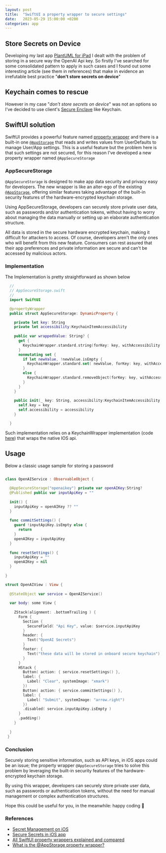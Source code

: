 ```yaml
---
layout: post
title:  "SwiftUI a property wrapper to secure settings"
date:   2023-05-29 15:00:00 +0200
categories: app
---
```


## Store Secrets on Device

Developing my last app [PlantUML for iPad](https://apps.apple.com/us/app/plantuml-app/id6444164984)
I dealt with the problem of storing in a secure way the OpenAI Api key.
So firstly I've searched for some consolidated pattern to apply in such cases and I found out some interesting article (see them in references)
that make in evidence an irrefutable best practice "**don't store secrets on device**"

## Keychain comes to rescue

However in my case "*don't store secrets on device*" was not an options so
I've decided to use client's [Secure Enclave](https://developer.apple.com/documentation/security/certificate_key_and_trust_services/keys/storing_keys_in_the_secure_enclave)
like Keychain.

## SwiftUI solution

SwiftUI provides a powerful feature named [property wrapper](https://www.hackingwithswift.com/quick-start/swiftui/all-swiftui-property-wrappers-explained-and-compared)
and there is a built-in one [`@AppStorage`][AppStorage] that reads and writes values from UserDefaults to manage User/App settings. This is a useful feature but the problem here is that such settings are not secured, for this reason I've developed a new property wrapper named `@AppSecureStorage`

### AppSecureStorage 

`@AppSecureStorage` is designed to make app data security and privacy easy for developers. The new wrapper is like an alter-ego of the existing
[`@AppStorage`][AppStorage], offering similar features taking advantage of the built-in security features of the hardware-encrypted keychain storage.

Using AppSecureStorage, developers can securely store private user data, such as passwords and/or authentication tokens, without having to worry about managing the data manually or setting up an elaborate authentication structure.

All data is stored in the secure hardware encrypted keychain, making it difficult for attackers to access. Of course, developers aren't the only ones who will benefit from this new feature. Consumers can rest assured that their app preferences and private information are secure and can't be accessed by malicious actors.

### Implementation 

The Implementation is pretty straightforward as shown below

```swift
  //
  // AppSecureStorage.swift
  //
  import SwiftUI

  @propertyWrapper
  public struct AppSecureStorage: DynamicProperty {

    private let key: String
    private let accessibility:KeychainItemAccessibility
    
    public var wrappedValue: String? {
      get {
        KeychainWrapper.standard.string(forKey: key, withAccessibility: self.accessibility)
      }
      nonmutating set {
        if let newValue, !newValue.isEmpty {
          KeychainWrapper.standard.set( newValue, forKey: key, withAccessibility: self.accessibility)
        }
        else {
          KeychainWrapper.standard.removeObject(forKey: key, withAccessibility: self.accessibility)
        }
      }
    }
  
    public init(_ key: String, accessibility:KeychainItemAccessibility = .whenUnlocked ) {
      self.key = key
      self.accessibility = accessibility
    }

  }

```

Such implementation relies on a KeychainWrapper implementation (code [here](https://github.com/bsorrentino/PlantUML4iPad/blob/main/AppSecureStorage/Sources/AppSecureStorage/KeychainWrapper.swift)) that wraps the native IOS api.

## Usage

Below a classic usage sample for storing a password

```Swift

class OpenAIService : ObservableObject {                            
                                                                      
  @AppSecureStorage("openaikey") private var openAIKey:String?      
  @Published public var inputApiKey = ""                            
                                                                       
  init() {                                                            
    inputApiKey = openAIKey ?? ""                                        
  }                                                                    
                                                                                                                             
  func commitSettings() {                                             
    guard !inputApiKey.isEmpty else {                                    
      return                                                               
    }                                                                    
    openAIKey = inputApiKey                                              
  }                                                                    
                                                                      
  func resetSettings() {                                               
    inputApiKey = ""                                                   
    openAIKey = nil                                                      
  }                                                                    
                                                                      
}

struct OpenAIView : View {                                          
                                                                      
  @StateObject var service = OpenAIService()                          
                                                                      
  var body: some View {                                                
                                                                                                                             
    ZStack(alignment: .bottomTrailing ) {                              
      Form {                                                               
        Section {                                                            
          SecureField( "Api Key", value: $service.inputApiKey               
        }                                                                    
        header: {                                                            
          Text("OpenAI Secrets")                                             
        }                                                                    
        footer: {                                                            
          Text("these data will be stored in onboard secure keychain")       
        }                                                                    
      }                                                                                                                                          
      HStack {                                                             
        Button( action: { service.resetSettings() },                         
        label: {                                                             
          Label( "Clear", systemImage: "xmark")                            
        })                                                                   
        Button( action: { service.commitSettings() },                        
        label: {                                                             
          Label( "Submit", systemImage: "arrow.right")                     
        })                                                                   
        .disabled( service.inputApiKey.isEmpty )                                              
      }                                                                    
      .padding()                                                           
    }                                                          
                                                                       
  }                                                                   
 }                                                            

```

### Conclusion

Securely storing sensitive information, such as API keys, in iOS apps could be an issue; the property wrapper `@AppSecureStorage` tries to solve this problem by leveraging the built-in security features of the hardware-encrypted keychain storage.

By using this wrapper, developers can securely store private user data, such as passwords or authentication tokens, without the need for manual management or complex authentication structures.

Hope this could be useful for you, in the meanwhile: happy coding 👋

### References

* [Secret Management on iOS](https://nshipster.com/secrets/)
* [Secure Secrets in iOS app](https://medium.com/swift-india/secure-secrets-in-ios-app-9f66085800b4)
* [All SwiftUI property wrappers explained and compared](https://www.hackingwithswift.com/quick-start/swiftui/all-swiftui-property-wrappers-explained-and-compared)
* [What is the @AppStorage property wrapper?](https://www.hackingwithswift.com/quick-start/swiftui/what-is-the-appstorage-property-wrapper)


[AppStorage]: https://www.hackingwithswift.com/quick-start/swiftui/what-is-the-appstorage-property-wrapper
